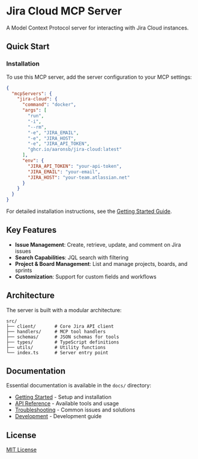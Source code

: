 # Jira Cloud MCP Server

A Model Context Protocol server for interacting with Jira Cloud instances.

## Quick Start

### Installation

To use this MCP server, add the server configuration to your MCP settings:

```json
{
  "mcpServers": {
    "jira-cloud": {
      "command": "docker",
      "args": [
        "run",
        "-i",
        "--rm",
        "-e", "JIRA_EMAIL",
        "-e", "JIRA_HOST",
        "-e", "JIRA_API_TOKEN",
        "ghcr.io/aaronsb/jira-cloud:latest"
      ],
      "env": {
        "JIRA_API_TOKEN": "your-api-token",
        "JIRA_EMAIL": "your-email",
        "JIRA_HOST": "your-team.atlassian.net"
      }
    }
  }
}
```

For detailed installation instructions, see the [Getting Started Guide](./docs/getting-started.md).

## Key Features

- **Issue Management**: Create, retrieve, update, and comment on Jira issues
- **Search Capabilities**: JQL search with filtering
- **Project & Board Management**: List and manage projects, boards, and sprints
- **Customization**: Support for custom fields and workflows

## Architecture

The server is built with a modular architecture:

```
src/
├── client/       # Core Jira API client
├── handlers/     # MCP tool handlers
├── schemas/      # JSON schemas for tools
├── types/        # TypeScript definitions
├── utils/        # Utility functions
└── index.ts      # Server entry point
```

## Documentation

Essential documentation is available in the `docs/` directory:

- [Getting Started](./docs/getting-started.md) - Setup and installation
- [API Reference](./docs/api-reference.md) - Available tools and usage
- [Troubleshooting](./docs/troubleshooting.md) - Common issues and solutions
- [Development](./docs/development.md) - Development guide

## License

[MIT License](LICENSE)
